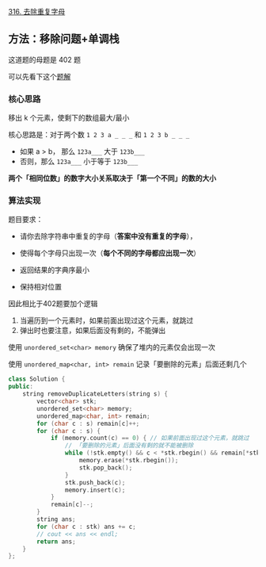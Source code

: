 [316. 去除重复字母](https://leetcode-cn.com/problems/remove-duplicate-letters/)

## 方法：移除问题+单调栈

这道题的母题是 402 题

可以先看下这个[题解](https://leetcode-cn.com/problems/remove-k-digits/solution/by-dodo_1202-9pa0/)

### 核心思路

移出 k 个元素，使剩下的数组最大/最小

核心思路是：对于两个数 `1 2 3 a _ _ _` 和 `1 2 3 b _ _ _`

- 如果 a > b， 那么 `123a___` 大于 `123b___`
- 否则，那么 `123a___` 小于等于 `123b___`

**两个「相同位数」的数字大小关系取决于「第一个不同」的数的大小**

### 算法实现

题目要求：

- 请你去除字符串中重复的字母（**答案中没有重复的字母**），
- 使得每个字母只出现一次（**每个不同的字母都应出现一次**）

- 返回结果的字典序最小
- 保持相对位置

因此相比于402题要加个逻辑

1. 当遍历到一个元素时，如果前面出现过这个元素，就跳过
2. 弹出时也要注意，如果后面没有剩的，不能弹出

使用 `unordered_set<char> memory` 确保了堆内的元素仅会出现一次

使用 `unordered_map<char, int> remain` 记录「要删除的元素」后面还剩几个

```c++
class Solution {
public:
    string removeDuplicateLetters(string s) {
        vector<char> stk;
        unordered_set<char> memory;
        unordered_map<char, int> remain;
        for (char c : s) remain[c]++;
        for (char c : s) {
            if (memory.count(c) == 0) { // 如果前面出现过这个元素，就跳过
                // 「要删除的元素」后面没有剩的就不能被删除
                while (!stk.empty() && c < *stk.rbegin() && remain[*stk.rbegin()] != 0) {
                    memory.erase(*stk.rbegin());
                    stk.pop_back();
                }
                stk.push_back(c);
                memory.insert(c);
            }
            remain[c]--;
        }
        string ans;
        for (char c : stk) ans += c;
        // cout << ans << endl;
        return ans;
    }
};
```

